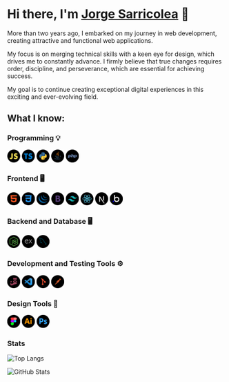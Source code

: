 # Hi there, I'm [Jorge Sarricolea](https://jorgesarricolea.com) 👋

More than two years ago, I embarked on my journey in web development, creating attractive and functional web applications.

My focus is on merging technical skills with a keen eye for design, which drives me to constantly advance. I firmly believe that true changes requires order, discipline, and perseverance, which are essential for achieving success.

My goal is to continue creating exceptional digital experiences in this exciting and ever-evolving field.

## What I know:

### Programming 💡

[<img src="assets/javascript-icon.png" alt="js logo" width="30">](https://developer.mozilla.org/en-US/docs/Web/JavaScript)
[<img src="assets/typescript-icon.png" alt="typescript logo" width="30">](https://www.typescriptlang.org/docs/)
[<img src="assets/python-icon.png" alt="python logo" width="30">](https://www.python.org/)
[<img src="assets/java-icon.png" alt="ts logo" width="30">](https://www.java.com/es/)
[<img src="assets/php-icon.png" alt="ts logo" width="30">](https://www.php.net/docs.php)

### Frontend 🖥️

[<img src="assets/html-icon.png" alt="html logo" width="30">](https://devdocs.io/html/)
[<img src="assets/css-icon.png" alt="css logo" width="30">](https://devdocs.io/css/)
[<img src="assets/jquery-icon.png" alt="jquery logo" width="30">](https://api.jquery.com)
[<img src="assets/boostrap-icon.png" alt="boostrap logo" width="30">](https://getbootstrap.com/docs/5.3/getting-started/introduction/)
[<img src="assets/tailwindcss-icon.png" alt="tailwindcss logo" width="30">](https://tailwindcss.com/docs/installation)
[<img src="assets/reactjs-icon.png" alt="react logo" width="30">](https://es.reactjs.org/docs/getting-started.html)
[<img src="assets/nextjs-icon.png" alt="nextjs logo" width="30">](https://nextjs.org/docs)
[<img src="assets/bubbleio-icon.png" alt="bl logo" width="30">](https://manual.bubble.io) 

### Backend and Database 🖥️

[<img src="assets/nodejs-icon.png" alt="nodejs logo" width="30">](https://devdocs.io/node/)
[<img src="assets/express-icon.png" alt="ex logo" width="30">](https://expressjs.com/en/starter/installing.html)
[<img src="assets/mysql-icon.png" alt="mysql logo" width="30">](https://dev.mysql.com/doc/)

### Development and Testing Tools ⚙️

[<img src="assets/jest-icon.png" alt="jest logo" width="30">](https://jestjs.io/docs/getting-started)
[<img src="assets/vscode-icon.png" alt="vscode logo" width="30">](https://code.visualstudio.com/docs)
[<img src="assets/git-icon.png" alt="git logo" width="30">](https://git-scm.com/doc)
[<img src="assets/postman-icon.png" alt="postman logo" width="30">](https://www.postman.com/api-documentation-tool/)

### Design Tools 🎨

[<img src="assets/figma-icon.png" alt="figma logo" width="30">](https://www.figma.com/best-practices/guide-to-developer-handoff/components-styles-and-documentation/)
[<img src="assets/illustrator-icon.png" alt="illustrator logo" width="30">](https://www.adobe.com/mx/products/illustrator/campaign/pricing.html?gclid=Cj0KCQjwla-hBhD7ARIsAM9tQKsX11p67rnk2_kAbfcpU9W1qAG-lYSYNhHfyAszxEHitQ1y0omBMCoaAqumEALw_wcB&sdid=KQPQL&mv=search&ef_id=Cj0KCQjwla-hBhD7ARIsAM9tQKsX11p67rnk2_kAbfcpU9W1qAG-lYSYNhHfyAszxEHitQ1y0omBMCoaAqumEALw_wcB:G:s&s_kwcid=AL!3085!3!442303209264!e!!g!!illustrator!188198382!10039621902)
[<img src="assets/photoshop-icon.png" alt="photoshop logo" width="30">](https://www.adobe.com/mx/products/photoshop.html)

### Stats
![Top Langs](https://github-readme-stats.vercel.app/api/top-langs/?username=JorgeSarricolea&theme=dark&layout=compact)  

![GitHub Stats](https://github-readme-stats.vercel.app/api/?username=JorgeSarricolea&theme=dark)

